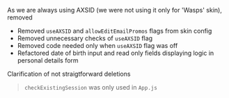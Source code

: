 As we are always using AXSID (we were not using it only for 'Wasps' skin), removed
- Removed `useAXSID` and `allowEditEmailPromos` flags from skin config
- Removed unnecessary checks of `useAXSID` flag
- Removed code needed only when `useAXSID` flag was off
- Refactored date of birth input and read only fields displaying logic in personal details form

Clarification of not straigtforward deletions
> `checkExistingSession` was only used in `App.js`
>  

